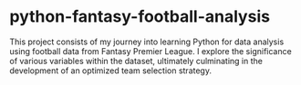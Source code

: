 # python-fantasy-football-analysis
This project consists of my journey into learning Python for data analysis using football data from Fantasy Premier League. I explore the significance of various variables within the dataset, ultimately culminating in the development of an optimized team selection strategy.
